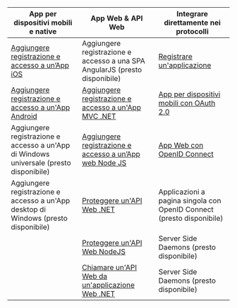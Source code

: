 | App per dispositivi mobili e native | App Web & API Web | Integrare direttamente nei protocolli |
| ----------------------- | ------------------------------- | --------------------- |
| [Aggiungere registrazione e accesso a un’App iOS](active-directory-b2c-devquickstarts-ios.md) | Aggiungere registrazione e accesso a una SPA AngularJS (presto disponibile) | [Registrare un'applicazione](active-directory-b2c-app-registration.md) |
| [Aggiungere registrazione e accesso a un'App Android](active-directory-b2c-devquickstarts-android.md) | [Aggiungere registrazione e accesso a un'App MVC .NET](active-directory-b2c-devquickstarts-web-dotnet.md) | [App per dispositivi mobili con OAuth 2.0](active-directory-b2c-reference-oauth-code.md) |
| Aggiungere registrazione e accesso a un'App di Windows universale (presto disponibile) | [Aggiungere registrazione e accesso a un’App web Node JS](active-directory-b2c-devquickstarts-web-node.md) | [App Web con OpenID Connect](active-directory-b2c-reference-oidc.md) |
| Aggiungere registrazione e accesso a un'App desktop di Windows (presto disponibile) | [Proteggere un'API Web .NET](active-directory-b2c-devquickstarts-api-dotnet.md) | Applicazioni a pagina singola con OpenID Connect (presto disponibile)
| | [Proteggere un'API Web NodeJS](active-directory-b2c-devquickstarts-api-node.md) | Server Side Daemons (presto disponibile) |
| | [Chiamare un'API Web da un'applicazione Web .NET](active-directory-b2c-devquickstarts-web-api-dotnet.md) | Server Side Daemons (presto disponibile) |

<!---HONumber=Sept15_HO4-->